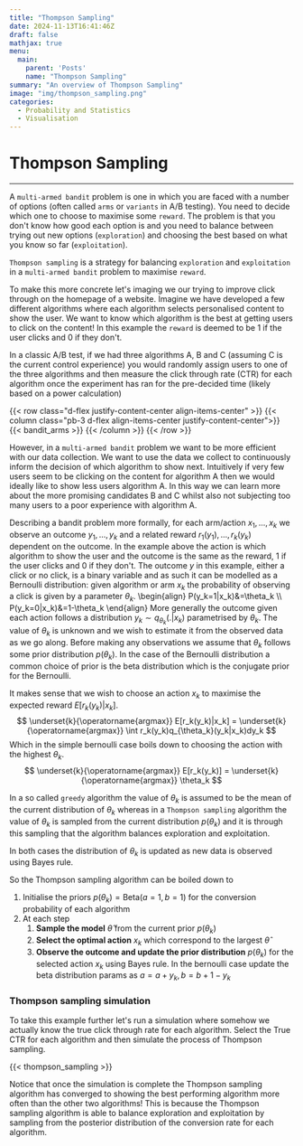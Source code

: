 ```yaml
---
title: "Thompson Sampling"
date: 2024-11-13T16:41:46Z
draft: false
mathjax: true
menu:
  main:
    parent: 'Posts'
    name: "Thompson Sampling"
summary: "An overview of Thompson Sampling"
image: "img/thompson_sampling.png"
categories:
  - Probability and Statistics
  - Visualisation
---
```


# Thompson Sampling
---

A `multi-armed bandit` problem is one in which you are faced with a number of options (often called `arms` or `variants`
in A/B testing). You need to decide which one to choose to maximise some `reward`. The problem is that you don't know
how good each option is and you need to balance between trying out new options (`exploration`) and choosing the best
based on what you know so far (`exploitation`).


`Thompson sampling` is a strategy for balancing `exploration` and `exploitation` in a `multi-armed bandit` problem to
maximise `reward`.


To make this more concrete let's imaging we our trying to improve click through on the homepage of a website. Imagine we
have developed a few different algorithms where each algorithm selects personalised content to show the user. We want to
know which algorithm is the best at getting users to click on the content! In this example the `reward` is deemed to be
1 if the user clicks and 0 if they don't.

In a classic A/B test, if we had three algorithms A, B and C (assuming C is the current control experience) you would
randomly assign users to one of the three algorithms and then measure the click through rate (CTR) for each algorithm
once the experiment has ran for the pre-decided time (likely based on a power calculation)

<!-- below insert an svg with a user icon on the left connected to three computers on the right with labels A, B and C -->
{{< row class="d-flex justify-content-center align-items-center" >}}
{{< column class="pb-3 d-flex align-items-center justify-content-center">}}
{{< bandit_arms >}}
{{< /column >}}
{{< /row >}}

However, in a `multi-armed bandit` problem we want to be more efficient with our data collection. We want to use the
data we collect to continuously inform the decision of which algorithm to show next. Intuitively if very few users
seem to be clicking on the content for algorithm A then we would ideally like to show less users algorithm A. In this
way we can learn more about the more promising candidates B and C whilst also not subjecting too many users to a poor
experience with algorithm A.

Describing a bandit problem more formally, for each arm/action $x_1,...,x_k$ we observe an outcome $y_1,...,y_k$ and a
related reward $r_1(y_1),...,r_k(y_k)$ dependent on the outcome. In the example above the action is which algorithm to
show the user and the outcome is the same as the reward, 1 if the user clicks and 0 if they don't.
The outcome $y$ in this example, either a click or no click, is a binary variable and as such it can be modelled as a
Bernoulli distribution: given algorithm or arm $x_k$ the probability of observing a click is given by a
parameter $\theta_k$.
\begin{align}
P(y_k=1|x_k)&=\theta_k \\\\
P(y_k=0|x_k)&=1-\theta_k
\end{align}
More generally the outcome given each action follows a distribution $y_k \sim q_{\theta_k}(.|x_k)$ parametrised by
$\theta_k$. The value of $\theta_k$ is unknown and we wish to estimate it from the observed data as we go along. Before
making any observations we assume that $\theta_k$ follows some prior distribution $p(\theta_k)$. In the case of the
Bernoulli distribution a common choice of prior is the beta distribution which is the conjugate prior for the Bernoulli.

It makes sense that we wish to choose an action $x_k$ to maximise the expected reward $E[r_k(y_k)|x_k]$.
$$
\underset{k}{\operatorname{argmax}} E[r_k(y_k)|x_k] = \underset{k}{\operatorname{argmax}} \int r_k(y_k)q_{\theta_k}(y_k|x_k)dy_k
$$
Which in the simple bernoulli case boils down to choosing the action with the highest $\theta_k$.
$$
\underset{k}{\operatorname{argmax}} E[r_k(y_k)] = \underset{k}{\operatorname{argmax}} \theta_k
$$

In a so called `greedy` algorithm the value of $\theta_k$ is assumed to be the mean of the current distribution of
$\theta_k$ whereas in a `Thompson sampling` algorithm the value of $\theta_k$ is sampled from the current distribution
$p(\theta_k)$ and it is through this sampling that the algorithm balances exploration and exploitation.

In both cases the distribution of $\theta_k$ is updated as new data is observed using Bayes rule.

So the Thompson sampling algorithm can be boiled down to
1. Initialise the priors $p(\theta_k) = \text{Beta}(a=1, b=1)$ for the conversion probability of each algorithm
2. At each step
   1. **Sample the model**  $\hat{\theta}$ from the current prior $p(\theta_k)$
   2. **Select the optimal action** $x_k$ which correspond to the largest $\hat{\theta}$
   3. **Observe the outcome and update the prior distribution** $p(\theta_k)$ for the selected action $x_k$ using Bayes rule.
      In the bernoulli case update the beta distribution params as $a = a + y_k, b = b + 1 - y_k$


### Thompson sampling simulation

To take this example further let's run a simulation where somehow we actually know the true click through rate for each
algorithm. Select the True CTR for each algorithm and then simulate the process of Thompson sampling.

{{< thompson_sampling >}}

Notice that once the simulation is complete the Thompson sampling algorithm has converged to showing the best performing
algorithm more often than the other two algorithms! This is because the Thompson sampling algorithm is able to balance
exploration and exploitation by sampling from the posterior distribution of the conversion rate for each algorithm.
